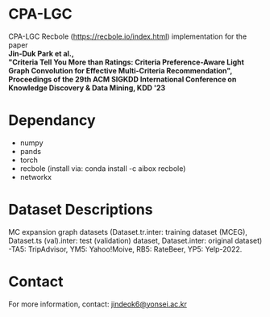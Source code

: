 # CPA-LGC
CPA-LGC Recbole (https://recbole.io/index.html) implementation for the paper   
**Jin-Duk Park et al.,   
"Criteria Tell You More than Ratings: Criteria Preference-Aware Light Graph Convolution for Effective Multi-Criteria Recommendation",   
Proceedings of the 29th ACM SIGKDD International Conference on Knowledge Discovery & Data Mining, KDD '23**



# Dependancy
- numpy
- pands
- torch
- recbole (install via: conda install -c aibox recbole)
- networkx


# Dataset Descriptions
MC expansion graph datasets (Dataset.tr.inter: training dataset (MCEG),  Dataset.ts (val).inter: test (validation) dataset, Dataset.inter: original dataset)  
-TA5: TripAdvisor, YM5: Yahoo!Moive, RB5: RateBeer, YP5: Yelp-2022.

# Contact
For more information, contact: jindeok6@yonsei.ac.kr
